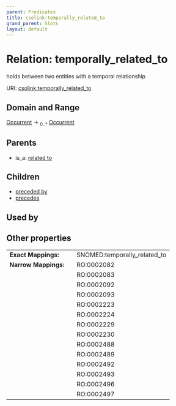 ```yaml
---
parent: Predicates
title: csolink:temporally_related_to
grand_parent: Slots
layout: default
---
```


# Relation: temporally_related_to


holds between two entities with a temporal relationship

URI: [csolink:temporally_related_to](https://w3id.org/csolink/vocab/temporally_related_to)

## Domain and Range

[Occurrent](Occurrent.md) ->  <sub>0..*</sub> [Occurrent](Occurrent.md)

## Parents

 *  is_a: [related to](related_to.md)

## Children

 *  [preceded by](preceded_by.md)
 *  [precedes](precedes.md)

## Used by


## Other properties

|  |  |  |
| --- | --- | --- |
| **Exact Mappings:** | | SNOMED:temporally_related_to |
| **Narrow Mappings:** | | RO:0002082 |
|  | | RO:0002083 |
|  | | RO:0002092 |
|  | | RO:0002093 |
|  | | RO:0002223 |
|  | | RO:0002224 |
|  | | RO:0002229 |
|  | | RO:0002230 |
|  | | RO:0002488 |
|  | | RO:0002489 |
|  | | RO:0002492 |
|  | | RO:0002493 |
|  | | RO:0002496 |
|  | | RO:0002497 |

